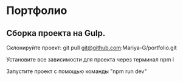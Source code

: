 # Портфолио

## Сборка проекта на Gulp.

Склонируйте проект: git pull git@github.com:Mariya-G/portfolio.git

Установите все зависимости для проекта через терминал npm i

Запустите проект с помощью команды "npm run dev"
